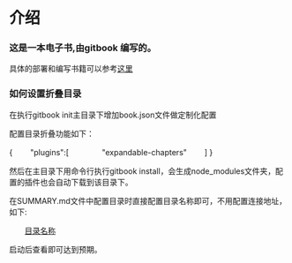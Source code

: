 # 介绍

### 这是一本电子书,由gitbook 编写的。

具体的部署和编写书籍可以参考<a href="http://www.chengweiyang.cn/gitbook/gitbook.com/newbook.html">这里</a>


### 如何设置折叠目录
在执行gitbook init主目录下增加book.json文件做定制化配置

配置目录折叠功能如下：

{
　　"plugins":[
　　　　"expandable-chapters"
　　]
}

然后在主目录下用命令行执行gitbook install，会生成node_modules文件夹，配置的插件也会自动下载到该目录下。

在SUMMARY.md文件中配置目录时直接配置目录名称即可，不用配置连接地址，如下:

　　[目录名称]()

启动后查看即可达到预期。